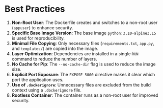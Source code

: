 
# Best Practices

1. **Non-Root User**: The Dockerfile creates and switches to a non-root user (`appuser`) to enhance security.
2. **Specific Base Image Version**: The base image `python:3.10-alpine3.15` is used for reproducibility.
3. **Minimal File Copying**: Only necessary files (`requirements.txt`, `app.py`, and `templates/`) are copied into the image.
4. **Layer Optimization**: Dependencies are installed in a single `RUN` command to reduce the number of layers.
5. **No Cache for Pip**: The `--no-cache-dir` flag is used to reduce the image size.
6. **Explicit Port Exposure**: The `EXPOSE 5000` directive makes it clear which port the application uses.
7. **Use of `.dockerignore`**: Unnecessary files are excluded from the build context using a `.dockerignore` file.
8. **Rootless Container**: The container runs as a non-root user for improved security.
